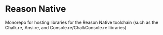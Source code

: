 # Reason Native

Monorepo for hosting libraries for the Reason Native toolchain (such as the Chalk.re, Ansi.re, and Console.re/ChalkConsole.re libraries)
